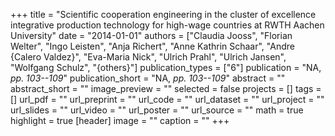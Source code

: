 +++
title = "Scientific cooperation engineering in the cluster of excellence integrative production technology for high-wage countries at RWTH Aachen University"
date = "2014-01-01"
authors = ["Claudia Jooss", "Florian Welter", "Ingo Leisten", "Anja Richert", "Anne Kathrin Schaar", "Andre {Calero Valdez}", "Eva-Maria Nick", "Ulrich Prahl", "Ulrich Jansen", "Wolfgang Schulz", "{others}"]
publication_types = ["6"]
publication = "NA, _pp. 103--109_"
publication_short = "NA, _pp. 103--109_"
abstract = ""
abstract_short = ""
image_preview = ""
selected = false
projects = []
tags = []
url_pdf = ""
url_preprint = ""
url_code = ""
url_dataset = ""
url_project = ""
url_slides = ""
url_video = ""
url_poster = ""
url_source = ""
math = true
highlight = true
[header]
image = ""
caption = ""
+++

